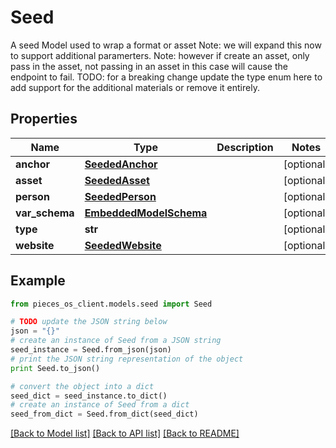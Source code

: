 # Seed

A seed Model used to wrap a format or asset  Note: we will expand this now to support additional paramerters.  Note: however if create an asset, only pass in the asset, not passing in an asset in this case will cause the endpoint to fail.  TODO: for a breaking change update the type enum here to add support for the additional materials or remove it entirely.

## Properties
Name | Type | Description | Notes
------------ | ------------- | ------------- | -------------
**anchor** | [**SeededAnchor**](SeededAnchor.md) |  | [optional] 
**asset** | [**SeededAsset**](SeededAsset.md) |  | [optional] 
**person** | [**SeededPerson**](SeededPerson.md) |  | [optional] 
**var_schema** | [**EmbeddedModelSchema**](EmbeddedModelSchema.md) |  | [optional] 
**type** | **str** |  | [optional] 
**website** | [**SeededWebsite**](SeededWebsite.md) |  | [optional] 

## Example

```python
from pieces_os_client.models.seed import Seed

# TODO update the JSON string below
json = "{}"
# create an instance of Seed from a JSON string
seed_instance = Seed.from_json(json)
# print the JSON string representation of the object
print Seed.to_json()

# convert the object into a dict
seed_dict = seed_instance.to_dict()
# create an instance of Seed from a dict
seed_from_dict = Seed.from_dict(seed_dict)
```
[[Back to Model list]](../README.md#documentation-for-models) [[Back to API list]](../README.md#documentation-for-api-endpoints) [[Back to README]](../README.md)


